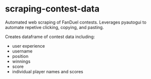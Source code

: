 # scraping-contest-data
Automated web scraping of FanDuel contests. Leverages pyautogui to automate repetive clicking, copying, and pasting.

Creates dataframe of contest data including:
- user experience
- username
- position
- winnings
- score
- individual player names and scores
